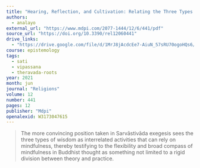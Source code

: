 ```yaml
---
title: "Hearing, Reflection, and Cultivation: Relating the Three Types of Wisdom to Mindfulness"
authors:
  - analayo
external_url: "https://www.mdpi.com/2077-1444/12/6/441/pdf"
source_url: "https://doi.org/10.3390/rel12060441"
drive_links:
  - "https://drive.google.com/file/d/1MrJ8jAcdcEe7-AiuN_57sRU70ogoHQs6/view?usp=drivesdk"
course: epistemology
tags:
  - sati
  - vipassana
  - theravada-roots
year: 2021
month: jun
journal: "Religions"
volume: 12
number: 441
pages: 12
publisher: "Mdpi"
openalexid: W3173047615
---
```


> The more convincing position taken in Sarvāstivāda exegesis sees the three types of wisdom as interrelated activities that can rely on mindfulness, thereby testifying to the flexibility and broad compass of mindfulness in Buddhist thought as something not limited to a rigid division between theory and practice.
